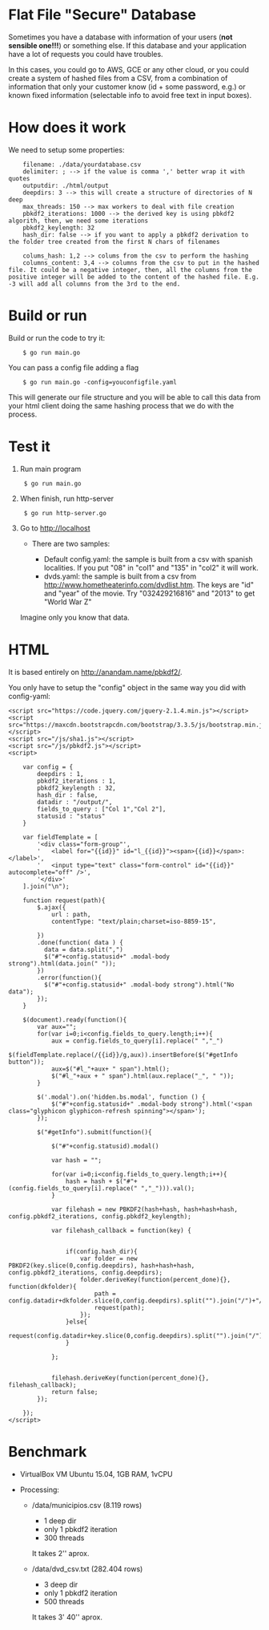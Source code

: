 # Flat File "Secure" Database

Sometimes you have a database with information of your users (**not sensible one!!!**) or something else. If this database and your application have a lot of requests you could have troubles.

In this cases, you could go to AWS, GCE or any other cloud, or you could create a system of hashed files from a CSV, from a combination of information that only your customer know (id + some password, e.g.) or known fixed information (selectable info to avoid free text in input boxes).

# How does it work

We need to setup some properties:

		filename: ./data/yourdatabase.csv
		delimiter: ; --> if the value is comma ',' better wrap it with quotes
		outputdir: ./html/output
		deepdirs: 3 --> this will create a structure of directories of N deep
		max_threads: 150 --> max workers to deal with file creation
		pbkdf2_iterations: 1000 --> the derived key is using pbkdf2 algorith, then, we need some iterations 
		pbkdf2_keylength: 32 
		hash_dir: false --> if you want to apply a pbkdf2 derivation to the folder tree created from the first N chars of filenames

		colums_hash: 1,2 --> colums from the csv to perform the hashing
		columns_content: 3,4 --> columns from the csv to put in the hashed file. It could be a negative integer, then, all the columns from the positive integer will be added to the content of the hashed file. E.g. -3 will add all columns from the 3rd to the end.


# Build or run

Build or run the code to try it:

		$ go run main.go

You can pass a config file adding a flag

		$ go run main.go -config=youconfigfile.yaml

This will generate our file structure and you will be able to call this data from your html client doing the same hashing process that we do with the process.

# Test it

1. Run main program
		
		$ go run main.go

1. When finish, run http-server

		$ go run http-server.go

1. Go to [http://localhost](http://localhost)

	- There are two samples:
	
		- Default config.yaml: the sample is built from a csv with spanish localities. If you put "08" in "col1" and "135" in "col2" it will work. 
		- dvds.yaml: the sample is built from a csv from http://www.hometheaterinfo.com/dvdlist.htm. The keys are "id" and "year" of the movie. Try "032429216816" and "2013" to get "World War Z"

	Imagine only you know that data. 

# HTML

It is based entirely on http://anandam.name/pbkdf2/.

You only have to setup the "config" object in the same way you did with config-yaml:

	<script src="https://code.jquery.com/jquery-2.1.4.min.js"></script>
	<script src="https://maxcdn.bootstrapcdn.com/bootstrap/3.3.5/js/bootstrap.min.js"></script>
	<script src="/js/sha1.js"></script>
	<script src="/js/pbkdf2.js"></script>
	<script>

		var config = {
			deepdirs : 1,
			pbkdf2_iterations : 1,
			pbkdf2_keylength : 32,
			hash_dir : false,
			datadir : "/output/",
			fields_to_query : ["Col 1","Col 2"],
			statusid : "status"	
		}

		var fieldTemplate = [
			'<div class="form-group"',
			'	<label for="{{id}}" id="l_{{id}}"><span>{{id}}</span>:</label>',
			'	<input type="text" class="form-control" id="{{id}}" autocomplete="off" />',
			'</div>'
		].join("\n");

		function request(path){
			$.ajax({
				url : path,
		       	contentType: "text/plain;charset=iso-8859-15",

			})
			.done(function( data ) {
			  data = data.split(",")
			  $("#"+config.statusid+" .modal-body strong").html(data.join(" "));
			})
			.error(function(){
			  $("#"+config.statusid+" .modal-body strong").html("No data");
			});
		}

		$(document).ready(function(){
			var aux="";
			for(var i=0;i<config.fields_to_query.length;i++){
				aux = config.fields_to_query[i].replace(" ","_")
				$(fieldTemplate.replace(/{{id}}/g,aux)).insertBefore($("#getInfo button"));
				aux=$("#l_"+aux+ " span").html();
				$("#l_"+aux + " span").html(aux.replace("_", " "));
			}

			$('.modal').on('hidden.bs.modal', function () {
				$("#"+config.statusid+" .modal-body strong").html('<span class="glyphicon glyphicon-refresh spinning"></span>');
			});

			$("#getInfo").submit(function(){

   			    $("#"+config.statusid).modal()
				
				var hash = "";

				for(var i=0;i<config.fields_to_query.length;i++){
					hash = hash + $("#"+(config.fields_to_query[i].replace(" ","_"))).val();
				}

				var filehash = new PBKDF2(hash+hash, hash+hash+hash, config.pbkdf2_iterations, config.pbkdf2_keylength);
								
				var filehash_callback = function(key) {
	    

					if(config.hash_dir){
						var folder = new PBKDF2(key.slice(0,config.deepdirs), hash+hash+hash, config.pbkdf2_iterations, config.deepdirs);
						folder.deriveKey(function(percent_done){}, function(dkfolder){
							path = config.datadir+dkfolder.slice(0,config.deepdirs).split("").join("/")+"/"+key;
							request(path);
						});
					}else{
						request(config.datadir+key.slice(0,config.deepdirs).split("").join("/")+"/"+key)
					}

				};


				filehash.deriveKey(function(percent_done){}, filehash_callback);
				return false;
			});

		});
	</script>

# Benchmark

* VirtualBox VM Ubuntu 15.04, 1GB RAM, 1vCPU

* Processing:
	- /data/municipios.csv (8.119 rows)
		- 1 deep dir
		- only 1 pbkdf2 iteration
		- 300 threads

		It takes 2'' aprox.

	- /data/dvd_csv.txt (282.404 rows)
		- 3 deep dir
		- only 1 pbkdf2 iteration
		- 500 threads

		It takes 3' 40'' aprox.
